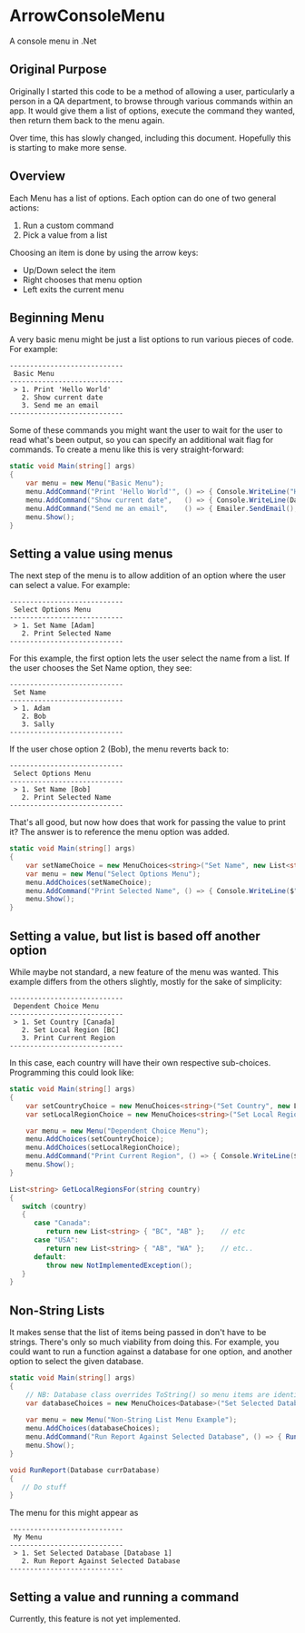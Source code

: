 # ArrowConsoleMenu
A console menu in .Net

## Original Purpose

Originally I started this code to be a method of allowing a user, particularly a person in a QA department, to browse through various commands within an 
app.   It would give them a list of options, execute the command they wanted, then return them back to the menu again.

Over time, this has slowly changed, including this document.  Hopefully this is starting to make more sense.

## Overview

Each Menu has a list of options.  Each option can do one of two general actions:
1) Run a custom command
2) Pick a value from a list

Choosing an item is done by using the arrow keys:
- Up/Down select the item
- Right chooses that menu option
- Left exits the current menu

## Beginning Menu

A very basic menu might be just a list options to run various pieces of code.   For example:

```
----------------------------
 Basic Menu
----------------------------
 > 1. Print 'Hello World'
   2. Show current date
   3. Send me an email
----------------------------
```

Some of these commands you might want the user to wait for the user to read what's been output, so you can specify an additional wait flag for commands.
To create a menu like this is very straight-forward:

```csharp
static void Main(string[] args)
{
	var menu = new Menu("Basic Menu");
	menu.AddCommand("Print 'Hello World'", () => { Console.WriteLine("Hello World"); });
	menu.AddCommand("Show current date",   () => { Console.WriteLine(DateTime.Now); });
	menu.AddCommand("Send me an email",    () => { Emailer.SendEmail(); }, wait: false);      // wait = true by default
	menu.Show();   
}
```

## Setting a value using menus

The next step of the menu is to allow addition of an option where the user can select a value.   For example:

```
----------------------------
 Select Options Menu
----------------------------
 > 1. Set Name [Adam]
   2. Print Selected Name
----------------------------
```

For this example, the first option lets the user select the name from a list.  If the user chooses the Set Name option, they see:
```
----------------------------
 Set Name
----------------------------
 > 1. Adam
   2. Bob
   3. Sally
----------------------------
```

If the user chose option 2 (Bob), the menu reverts back to:
```
----------------------------
 Select Options Menu
----------------------------
 > 1. Set Name [Bob]
   2. Print Selected Name
----------------------------
```

That's all good, but now how does that work for passing the value to print it?   The answer is to reference the menu option was added.

```csharp
static void Main(string[] args)
{
	var setNameChoice = new MenuChoices<string>("Set Name", new List<string> { "Adam", "Bob", "Sally" });
	var menu = new Menu("Select Options Menu");
	menu.AddChoices(setNameChoice);
	menu.AddCommand("Print Selected Name", () => { Console.WriteLine($"Current name = {setNameChoice.SelectedItem}"); });
	menu.Show();
}
```

## Setting a value, but list is based off another option

While maybe not standard, a new feature of the menu was wanted.  This example differs from the others slightly, mostly for the sake of simplicity:

```
----------------------------
 Dependent Choice Menu
----------------------------
 > 1. Set Country [Canada]
   2. Set Local Region [BC]
   3. Print Current Region
----------------------------
```

In this case, each country will have their own respective sub-choices.  Programming this could look like:

```csharp
static void Main(string[] args)
{
	var setCountryChoice = new MenuChoices<string>("Set Country", new List<string> { "Canada", "USA" });
	var setLocalRegionChoice = new MenuChoices<string>("Set Local Region", () => GetLocalRegionsFor(setCountryChoice.SelectedItem));

	var menu = new Menu("Dependent Choice Menu");
	menu.AddChoices(setCountryChoice);
	menu.AddChoices(setLocalRegionChoice);
	menu.AddCommand("Print Current Region", () => { Console.WriteLine($"Current region = {setLocalRegionChoice.SelectedItem}"); });
	menu.Show();
}

List<string> GetLocalRegionsFor(string country)
{
   switch (country)
   {
      case "Canada": 
	     return new List<string> { "BC", "AB" };    // etc
	  case "USA": 
	     return new List<string> { "AB", "WA" };    // etc..
	  default:
	     throw new NotImplementedException();
   }
}
```

## Non-String Lists

It makes sense that the list of items being passed in don't have to be strings.  There's only so much viability from doing this.  For
example, you could want to run a function against a database for one option, and another option to select the given database.   

```csharp
static void Main(string[] args)
{
	// NB: Database class overrides ToString() so menu items are identifiable
	var databaseChoices = new MenuChoices<Database>("Set Selected Database", GetAllDatabases());
            
	var menu = new Menu("Non-String List Menu Example");
	menu.AddChoices(databaseChoices);
	menu.AddCommand("Run Report Against Selected Database", () => { RunReport(databaseChoices.SelectedItem); });     // passes database, not string
	menu.Show();   
}

void RunReport(Database currDatabase)
{
   // Do stuff
}
```

The menu for this might appear as
```
----------------------------
 My Menu
----------------------------
 > 1. Set Selected Database [Database 1]
   2. Run Report Against Selected Database
----------------------------
```

## Setting a value and running a command

Currently, this feature is not yet implemented.
